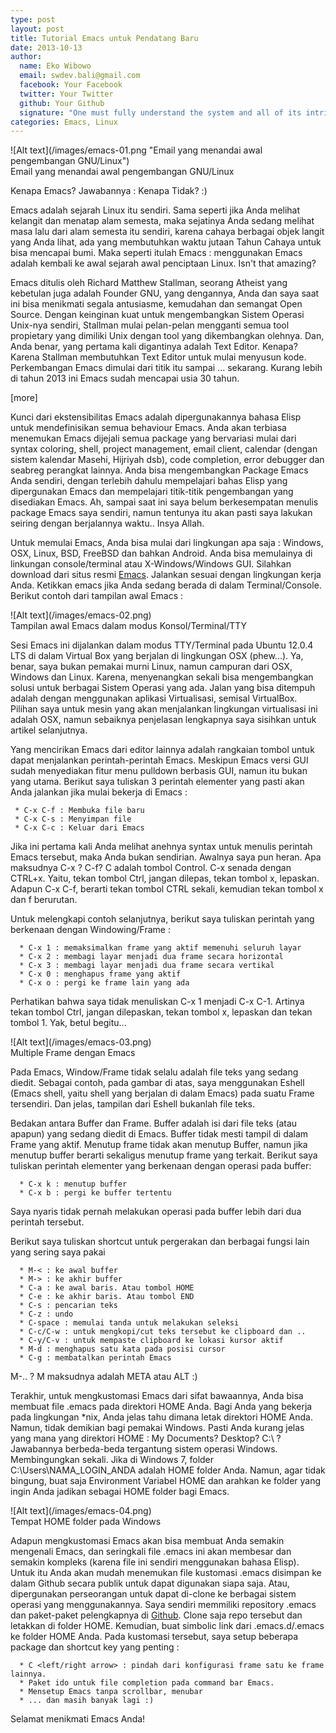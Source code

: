 ```yaml
---
type: post
layout: post
title: Tutorial Emacs untuk Pendatang Baru
date: 2013-10-13
author:
  name: Eko Wibowo
  email: swdev.bali@gmail.com
  facebook: Your Facebook
  twitter: Your Twitter
  github: Your Github
  signature: "One must fully understand the system and all of its intricacies in order to build a computer program"
categories: Emacs, Linux
---
```

<style>
#images{
    text-align:center;
    margin:50px auto;
}
#images a{
    margin:0px 20px;
    display:inline-block;
    text-decoration:none;
    color:black;
}

</style>
<a>
![Alt text](/images/emacs-01.png "Email yang menandai awal pengembangan GNU/Linux")
<div class="caption">Email yang menandai awal pengembangan GNU/Linux</div>
</a>

Kenapa Emacs? Jawabannya : Kenapa Tidak? :)

Emacs adalah sejarah Linux itu sendiri. Sama seperti jika Anda melihat kelangit dan menatap alam semesta, maka sejatinya Anda sedang melihat masa lalu dari alam semesta itu sendiri, karena cahaya berbagai objek langit yang Anda lihat, ada yang membutuhkan waktu jutaan Tahun Cahaya untuk bisa mencapai bumi. Maka seperti itulah Emacs : menggunakan Emacs adalah kembali ke awal sejarah awal penciptaan Linux. Isn't that amazing?

Emacs ditulis oleh Richard Matthew Stallman, seorang Atheist yang kebetulan juga adalah Founder GNU, yang dengannya, Anda dan saya saat ini bisa menikmati segala antusiasme, kemudahan dan semangat Open Source. Dengan keinginan kuat untuk mengembangkan Sistem Operasi Unix-nya sendiri, Stallman mulai pelan-pelan mengganti semua tool propietary yang dimiliki Unix dengan tool yang dikembangkan olehnya. Dan, Anda benar, yang pertama kali digantinya adalah Text Editor. Kenapa? Karena Stallman membutuhkan Text Editor untuk mulai menyusun kode. Perkembangan Emacs dimulai dari titik itu sampai ... sekarang. Kurang lebih di tahun 2013 ini Emacs sudah mencapai usia 30 tahun.

[more]

Kunci dari ekstensibilitas Emacs adalah dipergunakannya bahasa Elisp untuk mendefinisikan semua behaviour Emacs. Anda akan terbiasa menemukan Emacs dijejali semua package yang bervariasi mulai dari syntax coloring, shell, project management, email client, calendar (dengan sistem kalendar Masehi, Hijriyah dsb), code completion, error debugger dan seabreg perangkat lainnya. Anda bisa mengembangkan Package Emacs Anda sendiri, dengan terlebih dahulu mempelajari bahas Elisp yang dipergunakan Emacs dan mempelajari titik-titik pengembangan yang disediakan Emacs. Ah, sampai saat ini saya belum berkesempatan menulis package Emacs saya sendiri, namun tentunya itu akan pasti saya lakukan seiring dengan berjalannya waktu.. Insya Allah.

Untuk memulai Emacs, Anda bisa mulai dari lingkungan apa saja : Windows, OSX, Linux, BSD, FreeBSD dan bahkan Android. Anda bisa memulainya di linkungan console/terminal atau X-Windows/Windows GUI. Silahkan download dari situs resmi [Emacs](http://www.gnu.org/software/emacs/). Jalankan sesuai dengan lingkungan kerja Anda. Ketikkan emacs jika Anda sedang berada di dalam Terminal/Console. Berikut contoh dari tampilan awal Emacs :

<a>
![Alt text](/images/emacs-02.png)
<div class="caption">Tampilan awal Emacs dalam modus Konsol/Terminal/TTY</div>
</a>

Sesi Emacs ini dijalankan dalam modus TTY/Terminal pada Ubuntu 12.0.4 LTS di dalam Virtual Box yang berjalan di lingkungan OSX (phew...). Ya, benar, saya bukan pemakai murni Linux, namun campuran dari OSX, Windows dan Linux. Karena, menyenangkan sekali bisa mengembangkan solusi untuk berbagai Sistem Operasi yang ada. Jalan yang bisa ditempuh adalah dengan menggunakan aplikasi Virtualisasi, semisal VirtualBox. Pilihan saya untuk mesin yang akan menjalankan lingkungan virtualisasi ini adalah OSX, namun sebaiknya penjelasan lengkapnya saya sisihkan untuk artikel selanjutnya.

Yang mencirikan Emacs dari editor lainnya adalah rangkaian tombol untuk dapat menjalankan perintah-perintah Emacs. Meskipun Emacs versi GUI sudah menyediakan fitur menu pulldown berbasis GUI, namun itu bukan yang utama. Berikut saya tuliskan 3 perintah elementer yang pasti akan Anda jalankan jika mulai bekerja di Emacs :

     * C-x C-f : Membuka file baru
     * C-x C-s : Menyimpan file
     * C-x C-c : Keluar dari Emacs

Jika ini pertama kali Anda melihat anehnya syntax untuk menulis perintah Emacs tersebut, maka Anda bukan sendirian. Awalnya saya pun heran. Apa maksudnya C-x ? C-f?
C adalah tombol Control. C-x senada dengan CTRL+x. Yaitu, tekan tombol Ctrl, jangan dilepas, tekan tombol x, lepaskan. Adapun C-x C-f, berarti tekan tombol CTRL sekali, kemudian tekan tombol x dan f berurutan.

Untuk melengkapi contoh selanjutnya, berikut saya tuliskan perintah yang berkenaan dengan Windowing/Frame :
      
      * C-x 1 : memaksimalkan frame yang aktif memenuhi seluruh layar
      * C-x 2 : membagi layar menjadi dua frame secara horizontal
      * C-x 3 : membagi layar menjadi dua frame secara vertikal
      * C-x 0 : menghapus frame yang aktif
      * C-x o : pergi ke frame lain yang ada


Perhatikan bahwa saya tidak menuliskan C-x 1 menjadi C-x C-1. Artinya tekan tombol Ctrl, jangan dilepaskan, tekan tombol x, lepaskan dan tekan tombol 1. Yak, betul begitu...

<a>
![Alt text](/images/emacs-03.png)
<div class="caption">Multiple Frame dengan Emacs</div>
</a>

Pada Emacs, Window/Frame tidak selalu adalah file teks yang sedang diedit. Sebagai contoh, pada gambar di atas, saya menggunakan Eshell (Emacs shell, yaitu shell yang berjalan di dalam Emacs) pada suatu Frame tersendiri. Dan jelas, tampilan dari Eshell bukanlah file teks.

Bedakan antara Buffer dan Frame. Buffer adalah isi dari file teks (atau apapun) yang sedang diedit di Emacs. Buffer tidak mesti tampil di dalam Frame yang aktif. Menutup frame tidak akan menutup Buffer, namun jika menutup buffer berarti sekaligus menutup frame yang terkait. Berikut saya tuliskan perintah elementer yang berkenaan dengan operasi pada buffer:
      
      * C-x k : menutup buffer
      * C-x b : pergi ke buffer tertentu

Saya nyaris tidak pernah melakukan operasi pada buffer lebih dari dua perintah tersebut.

Berikut saya tuliskan shortcut untuk pergerakan dan berbagai fungsi lain yang sering saya pakai
      
      * M-< : ke awal buffer
      * M-> : ke akhir buffer
      * C-a : ke awal baris. Atau tombol HOME 
      * C-e : ke akhir baris. Atau tombol END
      * C-s : pencarian teks
      * C-z : undo
      * C-space : memulai tanda untuk melakukan seleksi
      * C-c/C-w : untuk mengkopi/cut teks tersebut ke clipboard dan .. 
      * C-y/C-v : untuk mempaste clipboard ke lokasi kursor aktif
      * M-d : menghapus satu kata pada posisi cursor
      * C-g : membatalkan perintah Emacs

M-.. ? M maksudnya adalah META atau ALT :)
             

Terakhir, untuk mengkustomasi Emacs dari sifat bawaannya, Anda bisa membuat file .emacs pada direktori HOME Anda. Bagi Anda yang bekerja pada lingkungan *nix, Anda jelas tahu dimana letak direktori HOME Anda. Namun, tidak demikian bagi pemakai Windows. Pasti Anda kurang jelas yang mana yang direktori HOME : My Documents? Desktop? C:\ ? Jawabannya berbeda-beda tergantung sistem operasi Windows. Membingungkan sekali. Jika di Windows 7, folder C:\Users\NAMA_LOGIN_ANDA adalah HOME folder Anda. Namun, agar tidak bingung, buat saja Environment Variabel HOME dan arahkan ke folder yang ingin Anda jadikan sebagai HOME folder bagi Emacs. 

<a>
![Alt text](/images/emacs-04.png)
<div class="caption">Tempat HOME folder pada Windows</div>
</a>

Adapun mengkustomasi Emacs akan bisa membuat Anda semakin mengenali Emacs, dan seringkali file .emacs ini akan membesar dan semakin kompleks (karena file ini sendiri menggunakan bahasa Elisp). Untuk itu Anda akan mudah menemukan file kustomasi .emacs disimpan ke dalam Github secara publik untuk dapat digunakan siapa saja. Atau, dipergunakan perseorangan untuk dapat di-clone ke berbagai sistem operasi yang menggunakannya. Saya sendiri memmiliki repository .emacs dan paket-paket pelengkapnya di [Github](https://github.com/swdevbali/.emacs.d). Clone saja repo tersebut dan letakkan di folder HOME. Kemudian, buat simbolic link dari .emacs.d/.emacs ke folder HOME Anda. Pada kustomasi tersebut, saya setup beberapa package dan shortcut key yang penting :
      
      * C <left/right arrow> : pindah dari konfigurasi frame satu ke frame lainnya.
      * Paket ido untuk file completion pada command bar Emacs.
      * Mensetup Emacs tanpa scrollbar, menubar 
      * ... dan masih banyak lagi :)

Selamat menikmati Emacs Anda!